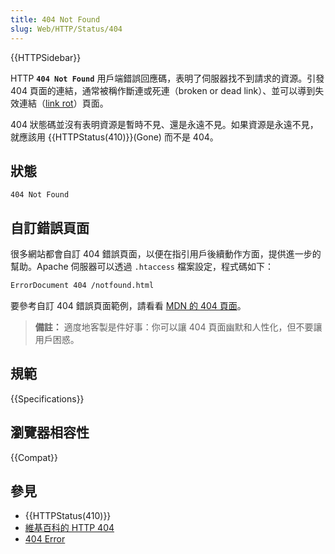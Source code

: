 ```yaml
---
title: 404 Not Found
slug: Web/HTTP/Status/404
---
```


{{HTTPSidebar}}

HTTP **`404 Not Found`** 用戶端錯誤回應碼，表明了伺服器找不到請求的資源。引發 404 頁面的連結，通常被稱作斷連或死連（broken or dead link）、並可以導到失效連結（[link rot](https://en.wikipedia.org/wiki/Link_rot)）頁面。

404 狀態碼並沒有表明資源是暫時不見、還是永遠不見。如果資源是永遠不見，就應該用 {{HTTPStatus(410)}}(Gone) 而不是 404。

## 狀態

```plain
404 Not Found
```

## 自訂錯誤頁面

很多網站都會自訂 404 錯誤頁面，以便在指引用戶後續動作方面，提供進一步的幫助。Apache 伺服器可以透過 `.htaccess` 檔案設定，程式碼如下：

```bash
ErrorDocument 404 /notfound.html
```

要參考自訂 404 錯誤頁面範例，請看看 [MDN 的 404 頁面](/zh-TW/404)。

> **備註：** 適度地客製是件好事：你可以讓 404 頁面幽默和人性化，但不要讓用戶困惑。

## 規範

{{Specifications}}

## 瀏覽器相容性

{{Compat}}

## 參見

- {{HTTPStatus(410)}}
- [維基百科的 HTTP 404](https://zh.wikipedia.org/wiki/HTTP_404)
- [404 Error](https://www.exai.com/blog/404-http-error)

